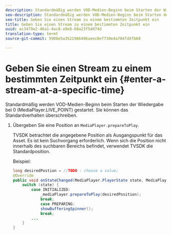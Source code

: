 ```yaml
---
description: Standardmäßig werden VOD-Medien-Beginn beim Starten der Wiedergabe bei 0 (MediaPlayer.LIVE_POINT) gestartet. Sie können das Standardverhalten überschreiben.
seo-description: Standardmäßig werden VOD-Medien-Beginn beim Starten der Wiedergabe bei 0 (MediaPlayer.LIVE_POINT) gestartet. Sie können das Standardverhalten überschreiben.
seo-title: Geben Sie einen Stream zu einem bestimmten Zeitpunkt ein
title: Geben Sie einen Stream zu einem bestimmten Zeitpunkt ein
uuid: ac3479e2-46a1-4ac8-a9e8-68a23f5dd74d
translation-type: tm+mt
source-git-commit: 5908e5a3521966496aeec0ef730e4a704fddfb68

---
```



# Geben Sie einen Stream zu einem bestimmten Zeitpunkt ein {#enter-a-stream-at-a-specific-time}

Standardmäßig werden VOD-Medien-Beginn beim Starten der Wiedergabe bei 0 (MediaPlayer.LIVE_POINT) gestartet. Sie können das Standardverhalten überschreiben.

1. Übergeben Sie eine Position an `MediaPlayer.prepareToPlay`.

   TVSDK betrachtet die angegebene Position als Ausgangspunkt für das Asset. Es ist kein Suchvorgang erforderlich. Wenn sich die Position nicht innerhalb des suchbaren Bereichs befindet, verwendet TVSDK die Standardposition.

   Beispiel:

   ```java
   long desiredPostion = //TODO : choose a value; 
   @Override 
   public void onStateChanged(MediaPlayer.PlayerState state, MediaPlayerNotification notification) { 
       switch (state) { 
           case INITIALIZED: 
               _mediaPlayer.prepareToPlay(desiredPosition); 
               break; 
               case PREPARING: 
               showBufferingSpinner(); 
               break; 
           ... 
       } 
   } 
   ```

